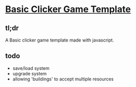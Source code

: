 # [Basic Clicker Game Template]("https://bbz0.github.io/clicker-game-template/" "Basic Clicker Game Template")
## tl;dr
A Basic clicker game template made with javascript.

## todo
* save/load system
* upgrade system
* allowing 'buildings' to accept multiple resources